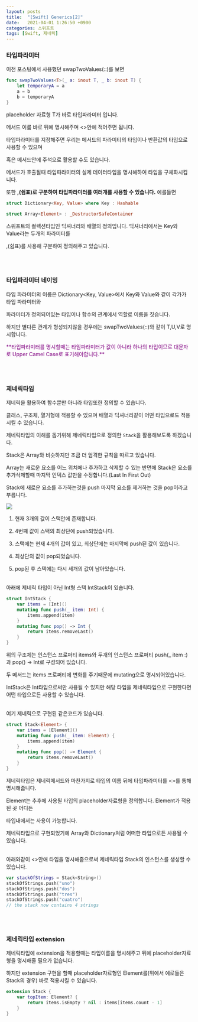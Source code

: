 ```yaml
---
layout: posts
title:  "[Swift] Generics[2]"
date:   2021-04-01 1:26:50 +0900
categories: 스위프트
tags: [Swift, 제네릭]
---
```


### **타입파라미터**

이전 포스팅에서 사용했던 swapTwoValues(_:_:)를 보면
```swift
func swapTwoValues<T>(_ a: inout T, _ b: inout T) {
    let temporaryA = a
    a = b
    b = temporaryA
}
```
placeholder 자료형 T가 바로 타입파라미터 입니다.

메서드 이름 바로 뒤에 명시해주며 <>안에 적어주면 됩니다.

타입파라미터를 지정해주면 우리는 메서드의 파라미티의 타입이나 반환값의 타입으로 사용할 수 있으며 

혹은 메서드안에 주석으로 활용할 수도 있습니다. 

메서드가 호출될때 타입파라미터의 실제 데이터타입을 명시해하여 타입을 구체화시킵니다.

또한 **,(쉼표)로 구분하여 타입파라미터를 여러개를 사용할 수 있습니다.**  예를들면
```swift
struct Dictionary<Key, Value> where Key : Hashable

struct Array<Element> : _DestructorSafeContainer
```
스위프트의 컬렉션타입인 딕셔너리와 배열의 정의입니다. 딕셔너리에서는 Key와 Value라는 두개의 파라미터를

,(쉼표)를 사용해 구분하여 정의해주고 있습니다.


<br><br>
### **타입파라미터 네이밍**

타입 파라미터의 이름은 Dictionary<Key, Value>에서 Key와 Value와 같이 각가가 타입 파라미터와 

파라미터가 정의되어있는 타입이나 함수의 관계에서 역할로 이름을 짓습니다. 

하지만 별다른 관계가 형성되지않을 경우에는 swapTwoValues(_:_:)와 같이 T,U,V로 명시합니다.

<span style="color:purple">
**타입파라미터를 명시할때는 타임파라미터가 값이 아니라 하나의 타입이므로 대문자로 Upper Camel Case로 표기해야합니다.**
</span>

<br><br>
### **제네릭타입**

제네릭을 활용하여 함수뿐만 아니라 타입또한 정의할 수 있습니다.

클래스, 구조체, 열거형에 적용할 수 있으며 배열과 딕셔너리같이 어떤 타입으로도 적용시킬 수 있습니다. 

제네릭타입의 이해를 돕기위해 제네릭타입으로 정의한 `Stack`을 활용해보도록 하겠습니다.

Stack은 Array와 비슷하지만 조금 더 엄격한 규칙을 따르고 있습니다. 

Array는 새로운 요소를 어느 위치에나 추가하고 삭제할 수 있는 반면에 Stack은 요소를 추가삭제할때 마지막 인덱스 값만을 수정합니다.(Last In First Out)

Stack에 새로운 요소를 추가하는것을 push 마지막 요소를 제거하는 것을 pop이라고 부릅니다.

![](https://docs.swift.org/swift-book/_images/stackPushPop_2x.png)

1. 현재 3개의 값이 스택안에 존재합니다.

2. 4번째 값이 스택의 최상단에 push되었습니다.

3. 스택에는 현재 4개의 값이 있고, 최상단에는 마지막에 push된 값이 있습니다.

4. 최상단의 값이 pop되었습니다.

5. pop된 후 스택에는 다시 세개의 값이 남아있습니다.

<br>
아래에 제네릭 타입이 아닌 Int형 스택 IntStack이 있습니다.

```swift
struct IntStack {
    var items = [Int]()
    mutating func push(_ item: Int) {
        items.append(item)
    }
    mutating func pop() -> Int {
        return items.removeLast()
    }
}
```

위의 구조체는 인스턴스 프로퍼티 items와 두개의 인스턴스 프로퍼티 push(_ item :)과 pop() -> Int로 구성되어 있습니다.

두 메서드는 items 프로퍼티에 변화를 주기때문에 mutating으로 명시되어있습니다.

IntStack은 Int타입으로써만 사용될 수 있지만 해당 타입을 제네릭타입으로 구현한다면 어떤 타입으로든 사용할 수 있습니다.

<br>
여기 제네릭으로 구현된 같은코드가 있습니다.

```swift
struct Stack<Element> {
    var items = [Element]()
    mutating func push(_ item: Element) {
        items.append(item)
    }
    mutating func pop() -> Element {
        return items.removeLast()
    }
}
```
제네릭타입은 제네릭메서드와 마찬가지로 타입의 이름 뒤에 타입파라미터를 <>를 통해 명시해줍니다.

Element는 추후에 사용될 타입의 placeholder자료형을 정의합니다. Element가 적용된 곳 어디든

타입내에서는 사용이 가능합니다. 

제네릭타입으로 구현되었기에 Array와 Dictionary처럼 어떠한 타입으로든 사용될 수 있습니다.

<br>
아래와같이 <>안애 타입을 명시해줌으로써 제네릭타입 Stack의 인스턴스를 생성할 수 있습니다.

```swift
var stackOfStrings = Stack<String>()
stackOfStrings.push("uno")
stackOfStrings.push("dos")
stackOfStrings.push("tres")
stackOfStrings.push("cuatro")
// the stack now contains 4 strings
```

<br><br>
### **제네릭타입 extension**

제네릭타입에 extension을 적용할때는 타입이름을 명시해주고 뒤에 placeholder자료형을 명시해줄 필요가 없습니다.

하지만 extension 구현을 할때 placeholder자료형인 Element를(위에서 예로들은 Stack의 경우) 바로 적용시킬 수 있습니다.

```swift
extension Stack {
    var topItem: Element? {
        return items.isEmpty ? nil : items[items.count - 1]
    }
}
```